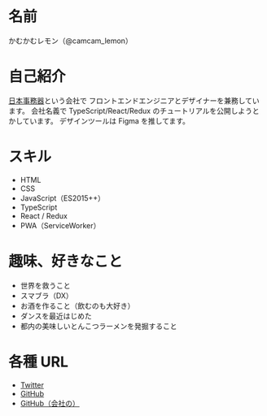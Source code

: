 # 名前

かむかむレモン（@camcam_lemon）

# 自己紹介

[日本事務器](https://www.njc.co.jp/)という会社で
フロントエンドエンジニアとデザイナーを兼務しています。
会社名義で TypeScript/React/Redux のチュートリアルを公開しようとかしています。
デザインツールは Figma を推してます。

# スキル

- HTML
- CSS
- JavaScript（ES2015++）
- TypeScript
- React / Redux
- PWA（ServiceWorker）

# 趣味、好きなこと

- 世界を救うこと
- スマブラ（DX）
- お酒を作ること（飲むのも大好き）
- ダンスを最近はじめた
- 都内の美味しいとんこつラーメンを発掘すること

# 各種 URL

- [Twitter](https://twitter.com/camcam_lemon)
- [GitHub](https://github.com/camcam-lemon)
- [GitHub（会社の）](https://github.com/NipponJimuki/react-documents)

